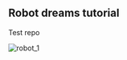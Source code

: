 ## Robot dreams tutorial
Test repo

![robot_1](https://user-images.githubusercontent.com/102283348/173764878-ec2a7366-65b6-469f-bc0f-34e4bf41bd78.jpg)
